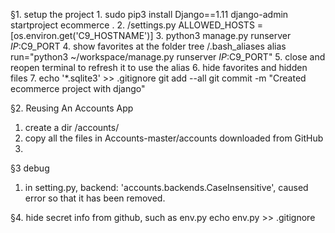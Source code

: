 §1. setup the project
1.
sudo pip3 install Django==1.11
django-admin startproject ecommerce .
2.
/settings.py
ALLOWED_HOSTS = [os.environ.get('C9_HOSTNAME')]
3.
python3 manage.py runserver $IP:$C9_PORT
4. show favorites at the folder tree
/.bash_aliases
alias run="python3 ~/workspace/manage.py runserver $IP:$C9_PORT"
5. close and reopen terminal to refresh it to use the alias
6. hide favorites and hidden files
7. 
echo '*.sqlite3' >> .gitignore
git add --all
git commit -m "Created ecommerce project with django"

§2. Reusing An Accounts App
1. create a dir
/accounts/
2. copy all the files in Accounts-master/accounts downloaded from GitHub
3. 

§3 debug
1. in setting.py, backend:
'accounts.backends.CaseInsensitive', caused error so that it has been removed.

§4. hide secret info from github, such as env.py
echo env.py >> .gitignore